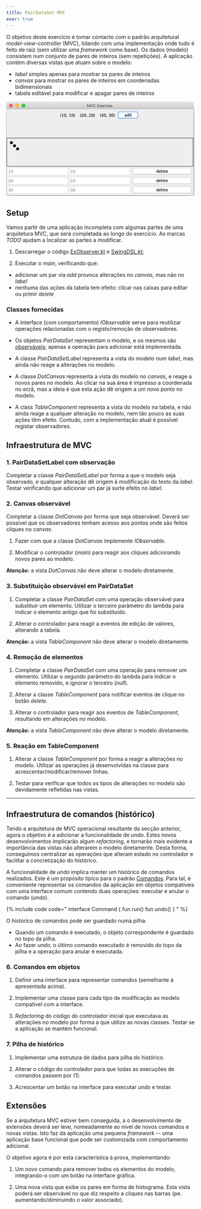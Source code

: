 ```yaml
---
title: PairDataSet MVC
exer: true
---
```


O objetivo deste exercício é tomar contacto com o padrão arquitetural *model-view-controller* (MVC), lidando com uma implementação onde tudo é feito de raiz (sem utilizar uma *framework* como base). Os dados (modelo) consistem num conjunto de pares de inteiros (sem repetições). A aplicação contém diversas vistas que atuam sobre o modelo:
- *label* simples apenas para mostrar os pares de inteiros
- *canvas* para mostrar os pares de inteiros em coordenadas bidimensionais
- tabela editável para modificar e apagar pares de inteiros

![](mvcapp.png)

## Setup

Vamos partir de uma aplicação incompleta com algumas partes de uma arquitetura MVC, que será completada ao longo do exercício. As marcas *TODO* ajudam a localizar as partes a modificar.

1. Descarregar o código [ExObserver.kt](ExObserver.kt) e [SwingDSL.kt](SwingDSL.kt);

2. Executar o *main*, verificando que:
  - adicionar um par via *add* provoca alterações no *canvas*, mas não no *label*
  - nenhuma das ações da tabela tem efeito: clicar nas caixas para editar ou primir *delete*

### Classes fornecidas

- A interface (com comportamento) *IObservable* serve para reutilizar operações relacionadas com o registo/remoção de observadores.

- Os objetos *PairDataSet* representam o modelo, e os mesmos são [observáveis](../observador); apenas a operação para adicionar está implementada.

- A classe *PairDataSetLabel* representa a vista do modelo num *label*, mas ainda não reage a alterações no modelo.

- A classe *DotCanvas* representa a vista do modelo no *canvas*, e reage a novos pares no modelo. Ao clicar na sua área é impresso a coordenada no ecrã, mas a ideia é que esta ação dê origem a um novo ponto no modelo.

- A class *TableComponent* representa a vista do modelo na tabela, e não ainda reage a qualquer alteração no modelo, nem tão pouco as suas ações têm efeito. Contudo, com a implementação atual é possível registar observadores.


## Infraestrutura de MVC

### 1. PairDataSetLabel com observação

Completar a classe *PairDataSetLabel* por forma a que o modelo seja observado, e qualquer alteração dê origem à modificação do texto da *label*. Testar verificando que adicionar um par já surte efeito no *label*.


### 2. Canvas observável
Completar a classe *DotCanvas* por forma que seja observável. Deverá ser possível que os observadores tenham acesso aos pontos onde são feitos cliques no *canvas*.

1. Fazer com que a classe *DotCanvas* implemente *IObservable*.

2. Modificar o controlador (*main*) para reagir aos cliques adicionando novos pares ao modelo.

**Atenção:** a vista *DotCanvas* não deve alterar o modelo diretamente.


### 3. Substituição observável em PairDataSet

1. Completar a classe *PairDataSet* com uma operação observável para substituir um elemento. Utilizar o terceiro parâmetro do lambda para indicar o elemento antigo que foi substituído.

2. Alterar o controlador para reagir a eventos de edição de valores, alterando a tabela.

**Atenção:** a vista *TableComponent* não deve alterar o modelo diretamente.


### 4. Remoção de elementos

1. Completar a classe *PairDataSet* com uma operação para remover um elemento. Utilizar o segundo parâmetro do lambda para indicar o elemento removido, e ignorar o terceiro (*null*).

2. Alterar a classe *TableComponent* para notificar eventos de clique no botão *delete*.

3. Alterar o controlador para reagir aos eventos de *TableComponent*, resultando em alterações no modelo.

**Atenção:** a vista *TableComponent* não deve alterar o modelo diretamente.


### 5. Reação em TableComponent

1. Alterar a classe *TableComponent* por forma a reagir a alterações no modelo. Utilizar as operações já desenvolvidas na classe para acrescentar/modificar/remover linhas.

2. Testar para verificar que todos os tipos de alterações no modelo são devidamente refletidas nas vistas.



<hr/>

## Infraestrutura de comandos (histórico)
Tendo a arquitetura de MVC operacional resultante da secção anterior, agora o objetivo é a adicionar a funcionalidade de *undo*. Estes novos desenvolvimentos implicarão algum *refactoring*, e tornarão mais evidente a importância das vistas não alterarem o modelo diretamente. Desta forma, conseguimos centralizar as operações que alteram estado no controlador e facilitar a concretização do histórico.

A funcionalidade de *undo* implica manter um histórico de comandos realizados. Este é um propósito típico para o padrão [Comandos](../comandos). Para tal, é conveniente representar os comandos da aplicação em objetos compatíveis com uma interface comum contendo duas operações: executar e anular o comando (*undo*).

{% include code code="
interface Command {
    fun run()
    fun undo()
}
"
%}

O histórico de comandos pode ser guardado numa pilha:
- Quando um comando é executado, o objeto correspondente é guardado no topo da pilha.
- Ao fazer *undo*, o último comando executado é removido do topo da pilha e a operação para anular é executada.


### 6. Comandos em objetos

1. Definir uma interface para representar comandos (semelhante à apresentada acima).

2. Implementar uma classe para cada tipo de modificação ao modelo compatível com a interface.

3. *Refactoring* do código do controlador inicial que executava as alterações no modelo por forma a que utilize as novas classes. Testar se a aplicação se mantém funcional.



### 7. Pilha de histórico

1. Implementar uma estrutura de dados para pilha do histórico.

2. Alterar o código do controlador para que todas as execuções de comandos passem por (1).

3. Acrescentar um botão na interface para executar *undo* e testar.


## Extensões
Se a arquitetura MVC estiver bem conseguida, a o desenvolvimento de extensões deverá ser leve, nomeadamente ao nível de novos comandos e novas vistas. Isto faz da aplicação uma pequena *framework* -- uma aplicação base funcional que pode ser customizada com comportamento adicional.

O objetivo agora é por esta característica à prova, implementando:
1. Um novo comando para remover todos os elementos do modelo, integrando-o com um botão na interface gráfica.  

2. Uma nova vista que exibe os pares em forma de histograma. Esta vista poderá ser observável no que diz respeito a cliques nas barras (pe. aumentando/diminuindo o valor associado).
